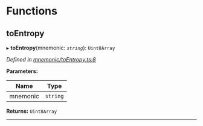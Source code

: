 

# Functions

<a id="toentropy"></a>

##  toEntropy

▸ **toEntropy**(mnemonic: *`string`*): `Uint8Array`

*Defined in [mnemonic/toEntropy.ts:8](https://github.com/polkadot-js/common/blob/5dc8e87/packages/util-crypto/src/mnemonic/toEntropy.ts#L8)*

**Parameters:**

| Name | Type |
| ------ | ------ |
| mnemonic | `string` |

**Returns:** `Uint8Array`

___

